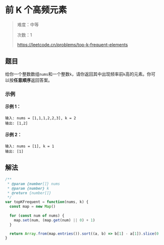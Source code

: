 # 前 K 个高频元素

> 难度：中等
>
> 次数：1
>
> https://leetcode.cn/problems/top-k-frequent-elements

## 题目

给你一个整数数组`nums`和一个整数`k`，请你返回其中出现频率前`k`高的元素。你可以按**任意顺序**返回答案。

### 示例

#### 示例 1：

```
输入: nums = [1,1,1,2,2,3], k = 2
输出: [1,2]
```

#### 示例 2：

```
输入: nums = [1], k = 1
输出: [1]
```

## 解法

```javascript
/**
 * @param {number[]} nums
 * @param {number} k
 * @return {number[]}
 */
var topKFrequent = function(nums, k) {
  const map = new Map()
  
  for (const num of nums) {
    map.set(num, (map.get(num) || 0) + 1)
  }

  return Array.from(map.entries()).sort((a, b) => b[1] - a[1]).slice(0, k).map(a => a[0])
}
```
